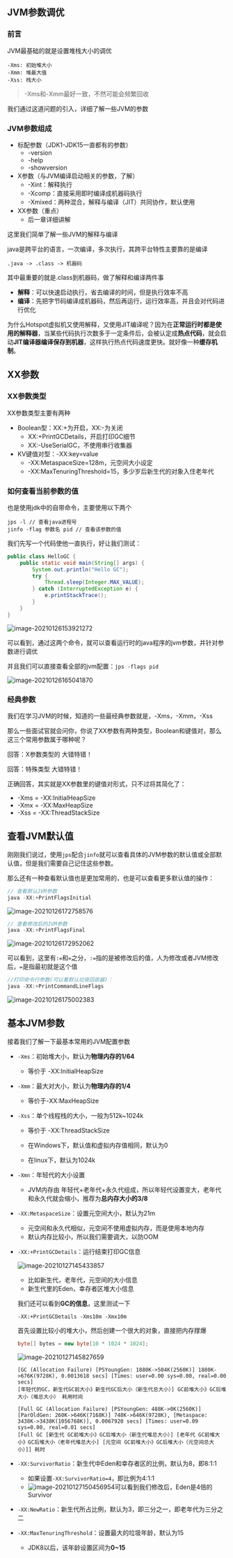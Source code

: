 ## JVM参数调优

### 前言

JVM最基础的就是设置堆栈大小的调优

```
-Xms: 初始堆大小
-Xmm: 堆最大值
-Xss: 栈大小
```

> -Xms和-Xmm最好一致，不然可能会频繁回收

我们通过这道问题的引入，详细了解一些JVM的参数

### JVM参数组成

- 标配参数（JDK1-JDK15一直都有的参数）
  - -version
  - -help
  - -showversion
- X参数（与JVM编译启动相关的参数，了解）
  - -Xint：解释执行
  - -Xcomp：直接采用即时编译成机器码执行
  - -Xmixed：两种混合，解释与编译（JIT）共同协作，默认使用
- XX参数（重点）
  - 后一章详细讲解

这里我们简单了解一些JVM的解释与编译

java是跨平台的语言，一次编译，多次执行，其跨平台特性主要靠的是编译

`.java -> .class -> 机器码`

其中最重要的就是.class到机器码，做了解释和编译两件事

- **解释**：可以快速启动执行，省去编译的时间，但是执行效率不高
- **编译**：先把字节码编译成机器码，然后再运行，运行效率高，并且会对代码进行优化

为什么Hotspot虚拟机又使用解释，又使用JIT编译呢？因为在**正常运行时都是使用的解释器**，当某些代码执行次数多于一定条件后，会被认定成**热点代码**，就会启动**JIT编译器编译保存到机器**，这样执行热点代码速度更快。就好像一种**缓存机制**。

## XX参数

### XX参数类型

XX参数类型主要有两种

- Boolean型：XX:+为开启，XX:-为关闭
  - XX:+PrintGCDetails，开启打印GC细节
  - XX:-UseSerialGC，不使用串行收集器
- KV键值对型：-XX:key=value
  - -XX:MetaspaceSize=128m，元空间大小设定
  - -XX:MaxTenuringThreshold=15，多少岁后新生代的对象入住老年代

### 如何查看当前参数的值

也是使用jdk中的自带命令，主要使用以下两个

```
jps -l // 查看java进程号
jinfo -flag 参数名 pid // 查看该参数的值
```

我们先写一个代码使他一直执行，好让我们测试：

```java
public class HelloGC {
    public static void main(String[] args) {
        System.out.println("Hello GC");
        try {
            Thread.sleep(Integer.MAX_VALUE);
        } catch (InterruptedException e) {
            e.printStackTrace();
        }
    }
}
```

![image-20210126153921272](image/image-20210126153921272.png)

可以看到，通过这两个命令，就可以查看运行时的java程序的jvm参数，并针对参数进行调优

并且我们可以直接查看全部的jvm配置：`jps -flags pid`

![image-20210126165041870](image/image-20210126165041870.png)

### 经典参数

我们在学习JVM的时候，知道的一些最经典参数就是，-Xms，-Xmm，-Xss

那么一些面试官就会问你，你说了XX参数有两种类型，Boolean和键值对，那么这三个常用参数属于哪种呢？

回答：X参数类型的 大错特错！

回答：特殊类型 大错特错！

正确回答，其实就是XX参数里的键值对形式，只不过将其简化了：

- -Xms = -XX:InitialHeapSize
- -Xmx =  -XX:MaxHeapSize
- -Xss =  -XX:ThreadStackSize

## 查看JVM默认值

刚刚我们说过，使用`jps`配合`jinfo`就可以查看具体的JVM参数的默认值或全部默认值，但是我们需要自己记住这些参数。

那么还有一种查看默认值也是更加常用的，也是可以查看更多默认值的操作：

```java
// 查看默认JVM参数
java -XX:+PrintFlagsInitial 
```

![image-20210126172758576](image/image-20210126172758576.png)

```java
// 查看修改后的JVM参数
java -XX:+PrintFlagsFinal
```

![image-20210126172952062](image/image-20210126172952062.png)

可以看到，这里有`:=`和`=`之分，`:=`指的是被修改后的值，人为修改或者JVM修改后，`=`是指最初就是这个值

```java
//打印命令行参数(可以看默认垃圾回收器)：
java -XX:+PrintCommandLineFlags
```

![image-20210126175002383](image/image-20210126175002383.png)

## 基本JVM参数

接着我们了解一下最基本常用的JVM配置参数

- `-Xms`：初始堆大小，默认为**物理内存的1/64**

  - 等价于 -XX:InitialHeapSize

- `-Xmm`：最大对大小，默认为**物理内存的1/4**

  - 等价于-XX:MaxHeapSize

- `-Xss`：单个线程栈的大小，一般为512k~1024k

  - 等价于 -XX:ThreadStackSize

  - 在Windows下，默认值和虚拟内存值相同，默认为0
  - 在linux下，默认为1024k

- `-Xmn`：年轻代的大小设置

  - JVM内存由 年轻代+老年代+永久代组成，所以年轻代设置变大，老年代和永久代就会缩小，推荐为**总内存大小的3/8**

- `-XX:MetaspaceSize`：设置元空间大小，默认为21m

  - 元空间和永久代相似，元空间不使用虚拟内存，而是使用本地内存
  - 默认内存比较小，所以我们需要调大，以防OOM

- `-XX:+PrintGCDetails`：运行结束打印GC信息

  ![image-20210127145433857](image/image-20210127145433857.png)

  - 比如新生代，老年代，元空间的大小信息
  - 新生代里的Eden，幸存者区堆大小信息

  我们还可以看到**GC的信息**，这里测试一下

  ```
  -XX:+PrintGCDetails -Xms10m -Xmx10m
  ```

  首先设置比较小的堆大小，然后创建一个很大的对象，直接把内存撑爆

  ```java
  byte[] bytes = new byte[10 * 1024 * 1024];
  ```

  ![image-20210127145827659](image/image-20210127145827659.png)

  ```
  [GC (Allocation Failure) [PSYoungGen: 1880K->504K(2560K)] 1880K->676K(9728K), 0.0013618 secs] [Times: user=0.00 sys=0.00, real=0.00 secs] 
  [年轻代的GC，新生代GC前大小》新生代GC后大小（新生代总大小）] GC前堆大小》GC后堆大小（堆总大小） 耗用时间
  
  [Full GC (Allocation Failure) [PSYoungGen: 488K->0K(2560K)] [ParOldGen: 260K->646K(7168K)] 748K->646K(9728K), [Metaspace: 3438K->3438K(1056768K)], 0.0067920 secs] [Times: user=0.09 sys=0.00, real=0.01 secs]
  [Full GC [新生代 GC前堆大小》GC后堆大小（新生代堆总大小）] [老年代 GC前堆大小》GC后堆大小（老年代堆总大小] [元空间 GC前堆大小》GC后堆大小（元空间总大小）]] 耗时
  ```

- `-XX:SurvivorRatio`：新生代中Eden和幸存者区的比例，默认为8，即8:1:1

  - 如果设置`-XX:SurvivorRatio=4`，即比例为4:1:1
  - ![image-20210127150456954](image/image-20210127150456954.png)可以看到我们修改后，Eden是4倍的Survivor

- `-XX:NewRatio`：新生代所占比例，默认为3，即三分之一，即老年代为三分之二

- `-XX:MaxTenuringThreshold`：设置最大的垃圾年龄，默认为15

  - JDK8以后，该年龄设置区间为**0~15**